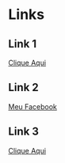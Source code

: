 # Links

## Link 1

[Clique Aqui](https://www.twitch.tv/)

## Link 2

[Meu Facebook](https://www.facebook.com/guilherme.massarele "Perfil")

## Link 3

[Clique Aqui][site-url]

[site-url]: 
https://www.facebook.com/guilherme.massarele
